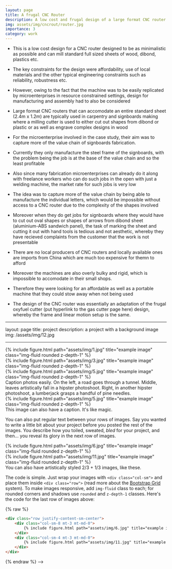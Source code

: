 ```yaml
---
layout: page
title: A frugal CNC Router
description: A low cost and frugal design of a large format CNC router
img: assets/img/cncrout/router.jpg
importance: 3
category: work
---
```


- This is a low cost design for a CNC router designed to be as minimalistic as possible and can mill standard full sized sheets of wood, dibond, plastics etc.
- The key constraints for the design were affordability, use of local materials and the other typical engineering constraints such as reliability, robustness etc.
- However, owing to the fact that the machine was to be easily replicated by microenterprises in resource constrained settings, design for manufacturing and assembly had to also be considered
- Large format CNC routers that can accomodate an entire standard sheet (2.4m x 1.2m) are typically used in carpentry and signboards making where a milling cutter is used to either cut out shapes from dibond or plastic or as well as engrave complex designs in wood
- For the microenterprise involved in the case study, their aim was to capture more of the value chain of signboards fabrication.
- Currently they only manufacture the steel frame of the signboards, with the problem being the job is at the base of the value chain and so the least profitable
- Also since many fabrication microenterprises can already do it along with freelance workers who can do such jobs in the open with just a welding machine, the market rate for such jobs is very low
- The idea was to capture more of the value chain by being able to manufacture the individual letters, which would be impossible without access to a CNC router due to the complexity of the shapes involved
- Moreover when they do get jobs for signboards where they would have to cut out oval shapes or shapes of arrows from dibond sheet (aluminium-ABS sandwich panel), the task of marking the sheet and cutting it out with hand tools is tedious and not aesthetic, whereby they have recieved complaints from the customer that the work is not presentable
- There are no local producers of CNC routers and locally available ones are imports from China which are much too expensive for themn to afford
- Moreover the machines are also overly bulky and rigid, which is impossible to accomodate in their small shops.
- Therefore they were looking for an affordable as well as a portable machine that they could stow away when not being used

- The design of the CNC router was essentially an adaptation of the frugal oxyfuel cutter (put hyperlink to the gas cutter page here) design, whereby the frame and linear motion setup is the same.
---
layout: page
title: project
description: a project with a background image
img: /assets/img/12.jpg

---

<div class="row">
    <div class="col-sm mt-3 mt-md-0">
        {% include figure.html path="assets/img/1.jpg" title="example image" class="img-fluid rounded z-depth-1" %}
    </div>
    <div class="col-sm mt-3 mt-md-0">
        {% include figure.html path="assets/img/3.jpg" title="example image" class="img-fluid rounded z-depth-1" %}
    </div>
    <div class="col-sm mt-3 mt-md-0">
        {% include figure.html path="assets/img/5.jpg" title="example image" class="img-fluid rounded z-depth-1" %}
    </div>
</div>
<div class="caption">
    Caption photos easily. On the left, a road goes through a tunnel. Middle, leaves artistically fall in a hipster photoshoot. Right, in another hipster photoshoot, a lumberjack grasps a handful of pine needles.
</div>
<div class="row">
    <div class="col-sm mt-3 mt-md-0">
        {% include figure.html path="assets/img/5.jpg" title="example image" class="img-fluid rounded z-depth-1" %}
    </div>
</div>
<div class="caption">
    This image can also have a caption. It's like magic.
</div>

You can also put regular text between your rows of images.
Say you wanted to write a little bit about your project before you posted the rest of the images.
You describe how you toiled, sweated, *bled* for your project, and then... you reveal its glory in the next row of images.


<div class="row justify-content-sm-center">
    <div class="col-sm-8 mt-3 mt-md-0">
        {% include figure.html path="assets/img/6.jpg" title="example image" class="img-fluid rounded z-depth-1" %}
    </div>
    <div class="col-sm-4 mt-3 mt-md-0">
        {% include figure.html path="assets/img/11.jpg" title="example image" class="img-fluid rounded z-depth-1" %}
    </div>
</div>
<div class="caption">
    You can also have artistically styled 2/3 + 1/3 images, like these.
</div>


The code is simple.
Just wrap your images with `<div class="col-sm">` and place them inside `<div class="row">` (read more about the <a href="https://getbootstrap.com/docs/4.4/layout/grid/">Bootstrap Grid</a> system).
To make images responsive, add `img-fluid` class to each; for rounded corners and shadows use `rounded` and `z-depth-1` classes.
Here's the code for the last row of images above:

{% raw %}
```html
<div class="row justify-content-sm-center">
    <div class="col-sm-8 mt-3 mt-md-0">
        {% include figure.html path="assets/img/6.jpg" title="example image" class="img-fluid rounded z-depth-1" %}
    </div>
    <div class="col-sm-4 mt-3 mt-md-0">
        {% include figure.html path="assets/img/11.jpg" title="example image" class="img-fluid rounded z-depth-1" %}
    </div>
</div>
```
{% endraw %} -->
